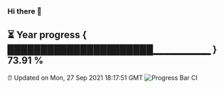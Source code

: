 ### Hi there 👋
⏳ Year progress { ██████████████████████▁▁▁▁▁▁▁▁ } 73.91 %
---
⏰ Updated on Mon, 27 Sep 2021 18:17:51 GMT
![Progress Bar CI](https://github.com/liununu/liununu/workflows/Progress%20Bar%20CI/badge.svg)
